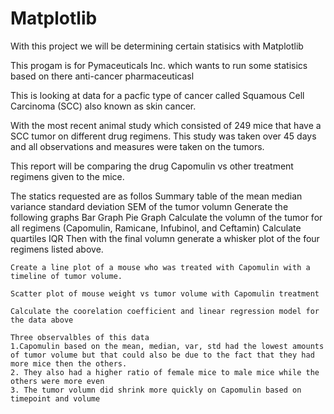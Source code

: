 # Matplotlib

With this project we will be determining certain statisics with Matplotlib

This progam is for Pymaceuticals Inc. which wants to run some statisics based on there anti-cancer pharmaceuticasl

This is looking at data for a pacfic type of cancer called Squamous Cell Carcinoma (SCC) also known as skin cancer.

With the most recent animal study which consisted of 249 mice that have a SCC tumor on different drug regimens. This study was taken over 45 days and all observations and measures were taken on the tumors.

This report will be comparing the drug Capomulin vs other treatment regimens given to the mice.

The statics requested are as follos
    Summary table of the 
        mean
        median
        variance
        standard deviation
        SEM of the tumor volumn
    Generate the following graphs
        Bar Graph
        Pie Graph
    Calculate the volumn of the tumor for all regimens (Capomulin, Ramicane, Infubinol, and Ceftamin)
        Calculate quartiles
        IQR
    Then with the final volumn generate a whisker plot of the four regimens listed above.
    
    Create a line plot of a mouse who was treated with Capomulin with a timeline of tumor volume.
    
    Scatter plot of mouse weight vs tumor volume with Capomulin treatment
    
    Calculate the coorelation coefficient and linear regression model for the data above
    
    Three observalbles of this data
    1.Capomulin based on the mean, median, var, std had the lowest amounts of tumor volume but that could also be due to the fact that they had more mice then the others.
    2. They also had a higher ratio of female mice to male mice while the others were more even
    3. The tumor volumn did shrink more quickly on Capomulin based on timepoint and volume